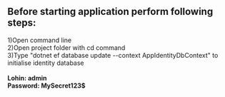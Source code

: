 <h2>Before starting application perform following steps:</h2>
1)Open command line <br>
2)Open project folder with cd command <br>
3)Type "dotnet ef database update --context AppIdentityDbContext" to initialise identity database <br>
<br>
<b>Lohin: admin</b> <br>
<b>Password: MySecret123$ </b>

